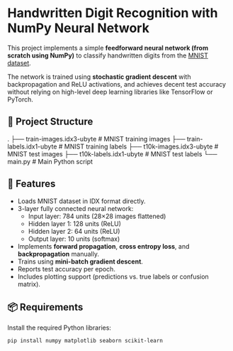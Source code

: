 # Handwritten Digit Recognition with NumPy Neural Network

This project implements a simple **feedforward neural network (from scratch using NumPy)** to classify handwritten digits from the [MNIST dataset](http://yann.lecun.com/exdb/mnist/).  

The network is trained using **stochastic gradient descent** with backpropagation and ReLU activations, and achieves decent test accuracy without relying on high-level deep learning libraries like TensorFlow or PyTorch.  

## 📂 Project Structure
.
├── train-images.idx3-ubyte   # MNIST training images
├── train-labels.idx1-ubyte   # MNIST training labels
├── t10k-images.idx3-ubyte    # MNIST test images
├── t10k-labels.idx1-ubyte    # MNIST test labels
└── main.py            # Main Python script

## 🚀 Features
- Loads MNIST dataset in IDX format directly.
- 3-layer fully connected neural network:
  - Input layer: 784 units (28×28 images flattened)
  - Hidden layer 1: 128 units (ReLU)
  - Hidden layer 2: 64 units (ReLU)
  - Output layer: 10 units (softmax)
- Implements **forward propagation**, **cross entropy loss**, and **backpropagation** manually.
- Trains using **mini-batch gradient descent**.
- Reports test accuracy per epoch.
- Includes plotting support (predictions vs. true labels or confusion matrix).

## 📦 Requirements
Install the required Python libraries:
```bash
pip install numpy matplotlib seaborn scikit-learn
